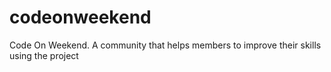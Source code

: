 # codeonweekend
Code On Weekend. A community that helps members to improve their skills using the project
